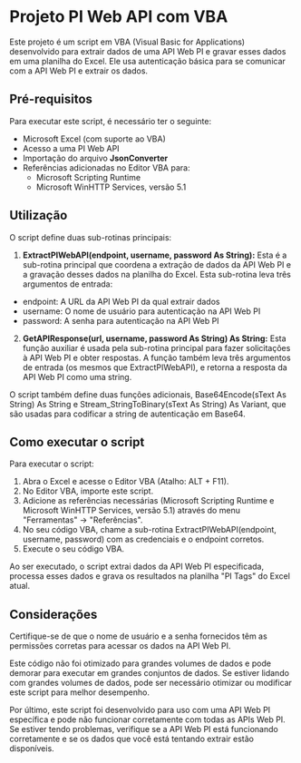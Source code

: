 
# Projeto PI Web API com VBA

Este projeto é um script em VBA (Visual Basic for Applications) desenvolvido para extrair dados de uma API Web PI e gravar esses dados em uma planilha do Excel. Ele usa autenticação básica para se comunicar com a API Web PI e extrair os dados.

## Pré-requisitos

Para executar este script, é necessário ter o seguinte:

* Microsoft Excel (com suporte ao VBA)
* Acesso a uma PI Web API
* Importação do arquivo **JsonConverter**
* Referências adicionadas no Editor VBA para:
  * Microsoft Scripting Runtime
  * Microsoft WinHTTP Services, versão 5.1

## Utilização

O script define duas sub-rotinas principais:

1. **ExtractPIWebAPI(endpoint, username, password As String):** Esta é a sub-rotina principal que coordena a extração de dados da API Web PI e a gravação desses dados na planilha do Excel. Esta sub-rotina leva três argumentos de entrada:

* endpoint: A URL da API Web PI da qual extrair dados
* username: O nome de usuário para autenticação na API Web PI
* password: A senha para autenticação na API Web PI

2. **GetAPIResponse(url, username, password As String) As String:** Esta função auxiliar é usada pela sub-rotina principal para fazer solicitações à API Web PI e obter respostas. A função também leva três argumentos de entrada (os mesmos que ExtractPIWebAPI), e retorna a resposta da API Web PI como uma string.

O script também define duas funções adicionais, Base64Encode(sText As String) As String e Stream_StringToBinary(sText As String) As Variant, que são usadas para codificar a string de autenticação em Base64.

## Como executar o script

Para executar o script:

1. Abra o Excel e acesse o Editor VBA (Atalho: ALT + F11).
2. No Editor VBA, importe este script.
3. Adicione as referências necessárias (Microsoft Scripting Runtime e Microsoft WinHTTP Services, versão 5.1) através do menu "Ferramentas" -> "Referências".
4. No seu código VBA, chame a sub-rotina ExtractPIWebAPI(endpoint, username, password) com as credenciais e o endpoint corretos.
5. Execute o seu código VBA.

Ao ser executado, o script extrai dados da API Web PI especificada, processa esses dados e grava os resultados na planilha "PI Tags" do Excel atual.

## Considerações

Certifique-se de que o nome de usuário e a senha fornecidos têm as permissões corretas para acessar os dados na API Web PI.

Este código não foi otimizado para grandes volumes de dados e pode demorar para executar em grandes conjuntos de dados. Se estiver lidando com grandes volumes de dados, pode ser necessário otimizar ou modificar este script para melhor desempenho.

Por último, este script foi desenvolvido para uso com uma API Web PI específica e pode não funcionar corretamente com todas as APIs Web PI. Se estiver tendo problemas, verifique se a API Web PI está funcionando corretamente e se os dados que você está tentando extrair estão disponíveis.
